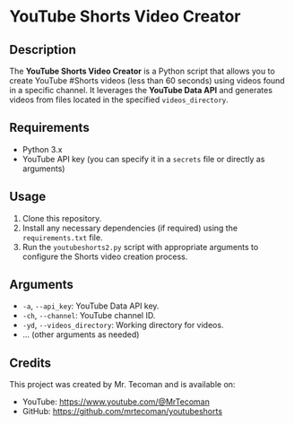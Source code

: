 # YouTube Shorts Video Creator

## Description
The **YouTube Shorts Video Creator** is a Python script that allows you to create YouTube #Shorts videos (less than 60 seconds) using videos found in a specific channel. It leverages the **YouTube Data API** and generates videos from files located in the specified `videos_directory`.

## Requirements
- Python 3.x
- YouTube API key (you can specify it in a `secrets` file or directly as arguments)

## Usage
1. Clone this repository.
2. Install any necessary dependencies (if required) using the `requirements.txt` file.
3. Run the `youtubeshorts2.py` script with appropriate arguments to configure the Shorts video creation process.

## Arguments
- `-a`, `--api_key`: YouTube Data API key.
- `-ch`, `--channel`: YouTube channel ID.
- `-yd`, `--videos_directory`: Working directory for videos.
- ... (other arguments as needed)

## Credits
This project was created by Mr. Tecoman and is available on:
- YouTube: https://www.youtube.com/@MrTecoman
- GitHub: https://github.com/mrtecoman/youtubeshorts
